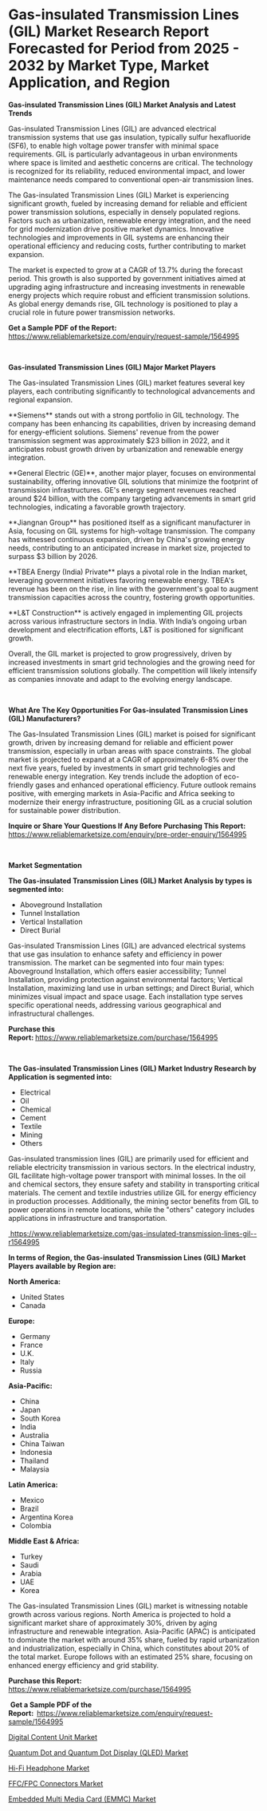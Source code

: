 <p><h1>Gas-insulated Transmission Lines (GIL) Market Research Report Forecasted for Period from 2025 -  2032 by Market Type, Market Application, and Region</h1></p><p><strong>Gas-insulated Transmission Lines (GIL) Market Analysis and Latest Trends</strong></p>
<p><p>Gas-insulated Transmission Lines (GIL) are advanced electrical transmission systems that use gas insulation, typically sulfur hexafluoride (SF6), to enable high voltage power transfer with minimal space requirements. GIL is particularly advantageous in urban environments where space is limited and aesthetic concerns are critical. The technology is recognized for its reliability, reduced environmental impact, and lower maintenance needs compared to conventional open-air transmission lines.</p><p>The Gas-insulated Transmission Lines (GIL) Market is experiencing significant growth, fueled by increasing demand for reliable and efficient power transmission solutions, especially in densely populated regions. Factors such as urbanization, renewable energy integration, and the need for grid modernization drive positive market dynamics. Innovative technologies and improvements in GIL systems are enhancing their operational efficiency and reducing costs, further contributing to market expansion.</p><p>The market is expected to grow at a CAGR of 13.7% during the forecast period. This growth is also supported by government initiatives aimed at upgrading aging infrastructure and increasing investments in renewable energy projects which require robust and efficient transmission solutions. As global energy demands rise, GIL technology is positioned to play a crucial role in future power transmission networks.</p></p>
<p><strong>Get a Sample PDF of the Report:&nbsp;</strong> <a href="https://www.reliablemarketsize.com/enquiry/request-sample/1564995?utm_campaign=973&utm_medium=2&utm_source=Github&utm_content=ia&utm_term=06042025&utm_id=gas-insulated-transmission-lines-gil">https://www.reliablemarketsize.com/enquiry/request-sample/1564995</a></p>
<p>&nbsp;</p>
<p><strong>Gas-insulated Transmission Lines (GIL) Major Market Players</strong></p>
<p><p>The Gas-insulated Transmission Lines (GIL) market features several key players, each contributing significantly to technological advancements and regional expansion. </p><p>**Siemens** stands out with a strong portfolio in GIL technology. The company has been enhancing its capabilities, driven by increasing demand for energy-efficient solutions. Siemens' revenue from the power transmission segment was approximately $23 billion in 2022, and it anticipates robust growth driven by urbanization and renewable energy integration.</p><p>**General Electric (GE)**, another major player, focuses on environmental sustainability, offering innovative GIL solutions that minimize the footprint of transmission infrastructures. GE's energy segment revenues reached around $24 billion, with the company targeting advancements in smart grid technologies, indicating a favorable growth trajectory.</p><p>**Jiangnan Group** has positioned itself as a significant manufacturer in Asia, focusing on GIL systems for high-voltage transmission. The company has witnessed continuous expansion, driven by China's growing energy needs, contributing to an anticipated increase in market size, projected to surpass $3 billion by 2026.</p><p>**TBEA Energy (India) Private** plays a pivotal role in the Indian market, leveraging government initiatives favoring renewable energy. TBEA's revenue has been on the rise, in line with the government's goal to augment transmission capacities across the country, fostering growth opportunities.</p><p>**L&T Construction** is actively engaged in implementing GIL projects across various infrastructure sectors in India. With India’s ongoing urban development and electrification efforts, L&T is positioned for significant growth.</p><p>Overall, the GIL market is projected to grow progressively, driven by increased investments in smart grid technologies and the growing need for efficient transmission solutions globally. The competition will likely intensify as companies innovate and adapt to the evolving energy landscape.</p></p>
<p>&nbsp;</p>
<p><strong>What Are The Key Opportunities For Gas-insulated Transmission Lines (GIL) Manufacturers?</strong></p>
<p><p>The Gas-Insulated Transmission Lines (GIL) market is poised for significant growth, driven by increasing demand for reliable and efficient power transmission, especially in urban areas with space constraints. The global market is projected to expand at a CAGR of approximately 6-8% over the next five years, fueled by investments in smart grid technologies and renewable energy integration. Key trends include the adoption of eco-friendly gases and enhanced operational efficiency. Future outlook remains positive, with emerging markets in Asia-Pacific and Africa seeking to modernize their energy infrastructure, positioning GIL as a crucial solution for sustainable power distribution.</p></p>
<p><strong>Inquire or Share Your Questions If Any Before Purchasing This Report:</strong> <a href="https://www.reliablemarketsize.com/enquiry/pre-order-enquiry/1564995?utm_campaign=973&utm_medium=2&utm_source=Github&utm_content=ia&utm_term=06042025&utm_id=gas-insulated-transmission-lines-gil">https://www.reliablemarketsize.com/enquiry/pre-order-enquiry/1564995</a></p>
<p>&nbsp;</p>
<p><strong>Market Segmentation</strong></p>
<p><strong>The Gas-insulated Transmission Lines (GIL) Market Analysis by types is segmented into:</strong></p>
<p><ul><li>Aboveground Installation</li><li>Tunnel Installation</li><li>Vertical Installation</li><li>Direct Burial</li></ul></p>
<p><p>Gas-insulated Transmission Lines (GIL) are advanced electrical systems that use gas insulation to enhance safety and efficiency in power transmission. The market can be segmented into four main types: Aboveground Installation, which offers easier accessibility; Tunnel Installation, providing protection against environmental factors; Vertical Installation, maximizing land use in urban settings; and Direct Burial, which minimizes visual impact and space usage. Each installation type serves specific operational needs, addressing various geographical and infrastructural challenges.</p></p>
<p><strong>Purchase this Report:&nbsp;</strong><a href="https://www.reliablemarketsize.com/purchase/1564995?utm_campaign=973&utm_medium=2&utm_source=Github&utm_content=ia&utm_term=06042025&utm_id=gas-insulated-transmission-lines-gil">https://www.reliablemarketsize.com/purchase/1564995</a></p>
<p>&nbsp;</p>
<p><strong>The Gas-insulated Transmission Lines (GIL) Market Industry Research by Application is segmented into:</strong></p>
<p><ul><li>Electrical</li><li>Oil</li><li>Chemical</li><li>Cement</li><li>Textile</li><li>Mining</li><li>Others</li></ul></p>
<p><p>Gas-insulated transmission lines (GIL) are primarily used for efficient and reliable electricity transmission in various sectors. In the electrical industry, GIL facilitate high-voltage power transport with minimal losses. In the oil and chemical sectors, they ensure safety and stability in transporting critical materials. The cement and textile industries utilize GIL for energy efficiency in production processes. Additionally, the mining sector benefits from GIL to power operations in remote locations, while the "others" category includes applications in infrastructure and transportation.</p></p>
<p><a href="https://www.reliablemarketsize.com/gas-insulated-transmission-lines-gil--r1564995?utm_campaign=973&utm_medium=2&utm_source=Github&utm_content=ia&utm_term=06042025&utm_id=gas-insulated-transmission-lines-gil">&nbsp;https://www.reliablemarketsize.com/gas-insulated-transmission-lines-gil--r1564995</a></p>
<p><strong>In terms of Region, the Gas-insulated Transmission Lines (GIL) Market Players available by Region are:</strong></p>
<p>
    <p> <strong> North America: </strong>
        <ul>
            <li>United States</li>
            <li>Canada</li>
        </ul>
        </p> 
    <p> <strong> Europe: </strong>
        <ul>
            <li>Germany</li>
            <li>France</li>
            <li>U.K.</li>
            <li>Italy</li>
            <li>Russia</li>
        </ul>
        </p> 
    <p> <strong> Asia-Pacific: </strong>
        <ul>
            <li>China</li>
            <li>Japan</li>
            <li>South Korea</li>
            <li>India</li>
            <li>Australia</li>
            <li>China Taiwan</li>
            <li>Indonesia</li>
            <li>Thailand</li>
            <li>Malaysia</li>
        </ul>
        </p> 
    <p> <strong> Latin America: </strong>
        <ul>
            <li>Mexico</li>
            <li>Brazil</li>
            <li>Argentina Korea</li>
            <li>Colombia</li>
        </ul>
        </p> 
    <p> <strong> Middle East & Africa: </strong>
        <ul>
            <li>Turkey</li>
            <li>Saudi</li>
            <li>Arabia</li>
            <li>UAE</li>
            <li>Korea</li>
        </ul>
    </p>
    </p>
<p><p>The Gas-insulated Transmission Lines (GIL) market is witnessing notable growth across various regions. North America is projected to hold a significant market share of approximately 30%, driven by aging infrastructure and renewable integration. Asia-Pacific (APAC) is anticipated to dominate the market with around 35% share, fueled by rapid urbanization and industrialization, especially in China, which constitutes about 20% of the total market. Europe follows with an estimated 25% share, focusing on enhanced energy efficiency and grid stability.</p></p>
<p><strong>Purchase this Report: </strong><a href="https://www.reliablemarketsize.com/purchase/1564995?utm_campaign=973&utm_medium=2&utm_source=Github&utm_content=ia&utm_term=06042025&utm_id=gas-insulated-transmission-lines-gil">https://www.reliablemarketsize.com/purchase/1564995</a></p>
<p>&nbsp;<strong>Get a Sample PDF of the Report:&nbsp;&nbsp;</strong><a href="https://www.reliablemarketsize.com/enquiry/request-sample/1564995?utm_campaign=973&utm_medium=2&utm_source=Github&utm_content=ia&utm_term=06042025&utm_id=gas-insulated-transmission-lines-gil">https://www.reliablemarketsize.com/enquiry/request-sample/1564995</a></p>
<p><strong></strong></p>
<p><p><a href="https://github.com/giulyankela/Market-Research-Report-List-1/blob/main/digital-content-unit-market.md?utm_campaign=973&utm_medium=2&utm_source=Github&utm_content=ia&utm_term=06042025&utm_id=gas-insulated-transmission-lines-gil">Digital Content Unit Market</a></p><p><a href="https://github.com/arifasabeygb/Market-Research-Report-List-1/blob/main/quantum-dot-and-quantum-dot-display-qled-market.md?utm_campaign=973&utm_medium=2&utm_source=Github&utm_content=ia&utm_term=06042025&utm_id=gas-insulated-transmission-lines-gil">Quantum Dot and Quantum Dot Display (QLED) Market</a></p><p><a href="https://github.com/nacarnzina/Market-Research-Report-List-1/blob/main/hi-fi-headphone-market.md?utm_campaign=973&utm_medium=2&utm_source=Github&utm_content=ia&utm_term=06042025&utm_id=gas-insulated-transmission-lines-gil">Hi-Fi Headphone Market</a></p><p><a href="https://github.com/theyasnare5w/Market-Research-Report-List-1/blob/main/ffcfpc-connectors-market.md?utm_campaign=973&utm_medium=2&utm_source=Github&utm_content=ia&utm_term=06042025&utm_id=gas-insulated-transmission-lines-gil">FFC/FPC Connectors Market</a></p><p><a href="https://github.com/kaidaloeckf7/Market-Research-Report-List-1/blob/main/embedded-multi-media-card-emmc-market.md?utm_campaign=973&utm_medium=2&utm_source=Github&utm_content=ia&utm_term=06042025&utm_id=gas-insulated-transmission-lines-gil">Embedded Multi Media Card (EMMC) Market</a></p></p>